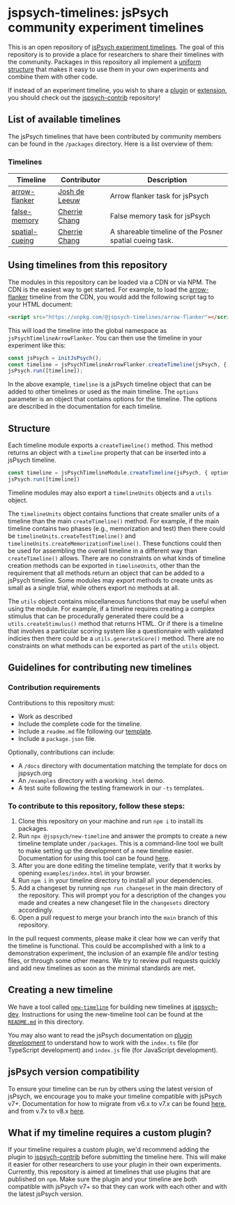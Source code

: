 # jspsych-timelines: jsPsych community experiment timelines

This is an open repository of [jsPsych experiment timelines](https://www.jspsych.org/v8/overview/timeline/). The goal of this repository is to provide a place for researchers to share their timelines with the community. Packages in this repository all implement a [uniform structure](#structure) that makes it easy to use them in your own experiments and combine them with other code.

If instead of an experiment timeline, you wish to share a [plugin](https://www.jspsych.org/v8/overview/plugins/) or [extension](https://www.jspsych.org/v8/overview/extensions/), you should check out the [jspsych-contrib](https://github.com/jspsych/jspsych-contrib) repository! 

## List of available timelines

The jsPsych timelines that have been contributed by community members can be found in the `/packages` directory. Here is a list overview of them:

### Timelines

Timeline | Contributor | Description
----------- | ----------- | -----------
[arrow-flanker](https://github.com/jspsych/jspsych-timelines/blob/main/packages/arrow-flanker/README.md) | [Josh de Leeuw](https://github.com/jodeleeuw) | Arrow flanker task for jsPsych 
[false-memory](https://github.com/jspsych/jspsych-timelines/blob/main/packages/false-memory/README.md) | [Cherrie Chang](https://github.com/cherriechang) | False memory task for jsPsych 
[spatial-cueing](https://github.com/jspsych/jspsych-timelines/blob/main/packages/spatial-cueing/README.md) | [Cherrie Chang](https://github.com/cherriechang) | A shareable timeline of the Posner spatial cueing task. 

## Using timelines from this repository

The modules in this repository can be loaded via a CDN or via NPM. The CDN is the easiest way to get started. For example, to load the [arrow-flanker](https://github.com/jspsych/jspsych-timelines/blob/main/packages/arrow-flanker) timeline from the CDN, you would add the following script tag to your HTML document:

```html
<script src="https://unpkg.com/@jspsych-timelines/arrow-flanker"></script>
```

This will load the timeline into the global namespace as `jsPsychTimelineArrowFlanker`. You can then use the timeline in your experiment like this:

```js
const jsPsych = initJsPsych();
const timeline = jsPsychTimelineArrowFlanker.createTimeline(jsPsych, { options });
jsPsych.run([timeline]);
```

In the above example, `timeline` is a jsPsych timeline object that can be added to other timelines or used as the main timeline. The `options` parameter is an object that contains options for the timeline. The options are described in the documentation for each timeline.

## Structure

Each timeline module exports a `createTimeline()` method. This method returns an object with a `timeline` property that can be inserted into a jsPsych timeline.

```js
const timeline = jsPsychTimelineModule.createTimeline(jsPsych, { options })
jsPsych.run([timeline])
```

Timeline modules may also export a `timelineUnits` objects and a `utils` object. 

The `timelineUnits` object contains functions that create smaller units of a timeline than the main `createTimeline()` method. For example, if the main timeline contains two phases (e.g., memorization and test) then there could be `timelineUnits.createTestTimeline()` and `timelineUnits.createMemorizationTimeline()`. These functions could then be used for assembling the overall timeline in a different way than `createTimeline()` allows. There are no constraints on what kinds of timeline creation methods can be exported in `timelineUnits`, other than the requirement that all methods return an object that can be added to a jsPsych timeline. Some modules may export methods to create units as small as a single trial, while others export no methods at all.

The `utils` object contains miscellaneous functions that may be useful when using the module. For example, if a timeline requires creating a complex stimulus that can be procedurally generated there could be a `utils.createStimulus()` method that returns HTML. Or if there is a timeline that involves a particular scoring system like a questionnaire with validated indicies then there could be a `utils.generateScore()` method. There are no constraints on what methods can be exported as part of the `utils` object.

## Guidelines for contributing new timelines

### Contribution requirements
Contributions to this repository must:

* Work as described
* Include the complete code for the timeline.
* Include a `readme.md` file following our [template](readme-template.md).
* Include a `package.json` file.

Optionally, contributions can include:

* A `/docs` directory with documentation matching the template for docs on jspsych.org 
* An `/examples` directory with a working `.html` demo.
* A test suite following the testing framework in our `-ts` templates.

### To contribute to this repository, follow these steps:
1. Clone this repository on your machine and run `npm i` to install its packages.
2. Run `npx @jspsych/new-timeline` and answer the prompts to create a new timeline template under `/packages`. This is a command-line tool we built to make setting up the development of a new timeline easier. Documentation for using this tool can be found [here](https://github.com/jspsych/jspsych-dev/tree/main/packages/new-timeline#readme).
3. After you are done editing the timeline template, verify that it works by opening `examples/index.html` in your browser.
4. Run `npm i` in your timeline directory to install all your dependencies.
5. Add a changeset by running `npm run changeset` in the main directory of the repository. This will prompt you for a description of the changes you made and creates a new changeset file in the `changesets` directory accordingly.
6. Open a pull request to merge your branch into the `main` branch of this repository.

In the pull request comments, please make it clear how we can verify that the timeline is functional. 
This could be accomplished with a link to a demonstration experiment, the inclusion of an example file and/or testing files, or through some other means.
We try to review pull requests quickly and add new timelines as soon as the minimal standards are met.

## Creating a new timeline

We have a tool called [`new-timeline`](https://github.com/jspsych/jspsych-dev/tree/main/packages/new-timeline) for building new timelines at [jspsych-dev](https://github.com/jspsych/jspsych-dev/tree/main). Instructions for using the new-timeline tool can be found at the [`README.md`](https://github.com/jspsych/jspsych-dev/tree/main/packages/new-timeline/README.md) in this directory.

You may also want to read the jsPsych documentation on [plugin development](https://www.jspsych.org/latest/developers/plugin-development/) to understand how to work with the `index.ts` file (for TypeScript development) and `index.js` file (for JavaScript development).

## jsPsych version compatibility
To ensure your timeline can be run by others using the latest version of jsPsych, we encourage you to make your timeline compatible with jsPsych v7+. Documentation for how to migrate from v6.x to v7.x can be found [here](https://www.jspsych.org/v7/support/migration-v7/), and from v.7x to v8.x [here](https://www.jspsych.org/v8/support/migration-v8/).

## What if my timeline requires a custom plugin?

If your timeline requires a custom plugin, we'd recommend adding the plugin to [jspsych-contrib](https://github.com/jspsych/jspsych-contrib) before submitting the timeline here. This will make it easier for other researchers to use your plugin in their own experiments. Currently, this repository is aimed at timelines that use plugins that are published on `npm`. Make sure the plugin and your timeline are both compatible with jsPsych v7+ so that they can work with each other and with the latest jsPsych version.